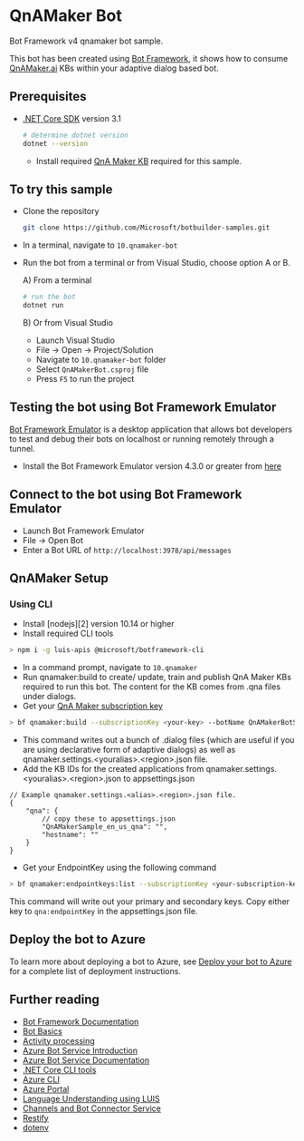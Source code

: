 ﻿# QnAMaker Bot

Bot Framework v4 qnamaker bot sample.

This bot has been created using [Bot Framework](https://dev.botframework.com), it shows how to consume [QnAMaker.ai](https://qnamaker.ai) KBs within your adaptive dialog based bot.

## Prerequisites

- [.NET Core SDK](https://dotnet.microsoft.com/download) version 3.1

  ```bash
  # determine dotnet version
  dotnet --version
  ```
  - Install required [QnA Maker KB](#QnAMaker-Setup) required for this sample.

## To try this sample

- Clone the repository

    ```bash
    git clone https://github.com/Microsoft/botbuilder-samples.git
    ```

- In a terminal, navigate to `10.qnamaker-bot`
- Run the bot from a terminal or from Visual Studio, choose option A or B.

  A) From a terminal

  ```bash
  # run the bot
  dotnet run
  ```

  B) Or from Visual Studio

  - Launch Visual Studio
  - File -> Open -> Project/Solution
  - Navigate to `10.qnamaker-bot` folder
  - Select `QnAMakerBot.csproj` file
  - Press `F5` to run the project

## Testing the bot using Bot Framework Emulator

[Bot Framework Emulator](https://github.com/microsoft/botframework-emulator) is a desktop application that allows bot developers to test and debug their bots on localhost or running remotely through a tunnel.

- Install the Bot Framework Emulator version 4.3.0 or greater from [here](https://github.com/Microsoft/BotFramework-Emulator/releases)

## Connect to the bot using Bot Framework Emulator

- Launch Bot Framework Emulator
- File -> Open Bot
- Enter a Bot URL of `http://localhost:3978/api/messages`

## QnAMaker Setup
### Using CLI
- Install [nodejs][2] version 10.14 or higher
- Install required CLI tools
```bash
> npm i -g luis-apis @microsoft/botframework-cli
```
- In a command prompt, navigate to `10.qnamaker`
- Run qnamaker:build to create/ update, train and publish QnA Maker KBs required to run this bot. The content for the KB comes from .qna files under dialogs.
- Get your [QnA Maker subscription key](https://docs.microsoft.com/en-us/azure/cognitive-services/QnAMaker/how-to/set-up-qnamaker-service-azure#create-a-new-qna-maker-service)
```bash
> bf qnamaker:build --subscriptionKey <your-key> --botName QnAMakerBotSample --in . --out generated --log 
```
- This command writes out a bunch of .dialog files (which are useful if you are using declarative form of adaptive dialogs) as well as qnamaker.settings.\<youralias>.\<region>.json file. 
- Add the KB IDs for the created applications from qnamaker.settings.\<youralias>.\<region>.json to appsettings.json
```jsonc
// Example qnamaker.settings.<alias>.<region>.json file.
{
    "qna": {
        // copy these to appsettings.json
        "QnAMakerSample_en_us_qna": "",
        "hostname": ""
    }
}
```
- Get your EndpointKey using the following command
```bash
> bf qnamaker:endpointkeys:list --subscriptionKey <your-subscription-key>
```
This command will write out your primary and secondary keys. Copy either key to `qna:endpointKey` in the appsettings.json file.

## Deploy the bot to Azure

To learn more about deploying a bot to Azure, see [Deploy your bot to Azure](https://aka.ms/azuredeployment) for a complete list of deployment instructions.

## Further reading

- [Bot Framework Documentation](https://docs.botframework.com)
- [Bot Basics](https://docs.microsoft.com/azure/bot-service/bot-builder-basics?view=azure-bot-service-4.0)
- [Activity processing](https://docs.microsoft.com/en-us/azure/bot-service/bot-builder-concept-activity-processing?view=azure-bot-service-4.0)
- [Azure Bot Service Introduction](https://docs.microsoft.com/azure/bot-service/bot-service-overview-introduction?view=azure-bot-service-4.0)
- [Azure Bot Service Documentation](https://docs.microsoft.com/azure/bot-service/?view=azure-bot-service-4.0)
- [.NET Core CLI tools](https://docs.microsoft.com/en-us/dotnet/core/tools/?tabs=netcore2x)
- [Azure CLI](https://docs.microsoft.com/cli/azure/?view=azure-cli-latest)
- [Azure Portal](https://portal.azure.com)
- [Language Understanding using LUIS](https://docs.microsoft.com/en-us/azure/cognitive-services/luis/)
- [Channels and Bot Connector Service](https://docs.microsoft.com/en-us/azure/bot-service/bot-concepts?view=azure-bot-service-4.0)
- [Restify](https://www.npmjs.com/package/restify)
- [dotenv](https://www.npmjs.com/package/dotenv)
